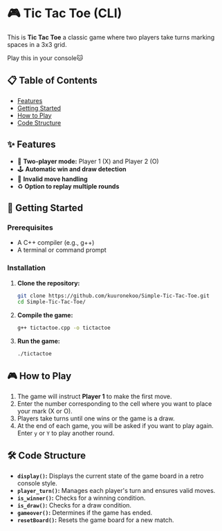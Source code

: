 # 🎮 Tic Tac Toe (CLI)

This is **Tic Tac Toe** a classic game where two players take turns marking spaces in a 3x3 grid.

Play this in your console🐱

## 📋 Table of Contents
- [Features](#features)
- [Getting Started](#getting-started)
- [How to Play](#how-to-play)
- [Code Structure](#code-structure)
  
## ✨ Features
- 👾 **Two-player mode:** Player 1 (X) and Player 2 (O)
- 🕹️ **Automatic win and draw detection**
- 🎲 **Invalid move handling**
- ♻️ **Option to replay multiple rounds**

## 🚀 Getting Started

### Prerequisites
- A C++ compiler (e.g., g++)
- A terminal or command prompt

### Installation
1. **Clone the repository:**
   ```sh
   git clone https://github.com/kuuronekoo/Simple-Tic-Tac-Toe.git
   cd Simple-Tic-Tac-Toe/
   ```

2. **Compile the game:**
   ```sh
   g++ tictactoe.cpp -o tictactoe
   ```

3. **Run the game:**
   ```sh
   ./tictactoe
   ```

## 🎮 How to Play
1. The game will instruct **Player 1** to make the first move.
2. Enter the number corresponding to the cell where you want to place your mark (X or O).
3. Players take turns until one wins or the game is a draw.
4. At the end of each game, you will be asked if you want to play again. Enter `y` or `Y` to play another round.

## 🛠️ Code Structure
- **`display()`:** Displays the current state of the game board in a retro console style.
- **`player_turn()`:** Manages each player's turn and ensures valid moves.
- **`is_winner()`:** Checks for a winning condition.
- **`is_draw()`:** Checks for a draw condition.
- **`gameover()`:** Determines if the game has ended.
- **`resetBoard()`:** Resets the game board for a new match.
